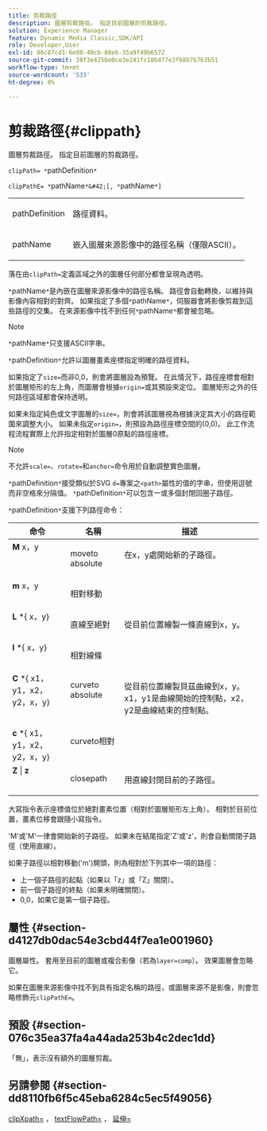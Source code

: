 ```yaml
---
title: 剪裁路徑
description: 圖層剪裁路徑。 指定目前圖層的剪裁路徑。
solution: Experience Manager
feature: Dynamic Media Classic,SDK/API
role: Developer,User
exl-id: 86c87cd1-6e08-40cb-80e6-35a9f49b6572
source-git-commit: 38f3e425be0ce3e241fc18b477e3f68b7b763b51
workflow-type: tm+mt
source-wordcount: '533'
ht-degree: 0%

---
```


# 剪裁路徑{#clippath}

圖層剪裁路徑。 指定目前圖層的剪裁路徑。

`clipPath= *`pathDefinition`*`

`clipPathE= *`pathName`*&#42;[, *`pathName`*]`

<table id="simpletable_275E2A5FAB804C6388BD110D2ACA3C82"> 
 <tr class="strow"> 
  <td class="stentry"> <p><span class="codeph"> <span class="varname"> pathDefinition</span> </span> </p> </td> 
  <td class="stentry"> <p>路徑資料。 </p></td> 
 </tr> 
 <tr class="strow"> 
  <td class="stentry"> <p><span class="codeph"> <span class="varname"> pathName</span></span> </p> </td> 
  <td class="stentry"> <p>嵌入圖層來源影像中的路徑名稱（僅限ASCII）。 </p></td> 
 </tr> 
</table>

落在由`clipPath=`定義區域之外的圖層任何部分都會呈現為透明。

`*`pathName`*`是內嵌在圖層來源影像中的路徑名稱。 路徑會自動轉換，以維持與影像內容相對的對齊。 如果指定了多個`*`pathName`*`，伺服器會將影像剪裁到這些路徑的交集。 在來源影像中找不到任何`*`pathName`*`都會被忽略。

>[!NOTE]
>
>`*`pathName`*`只支援ASCII字串。

`*`pathDefinition`*`允許以圖層畫素座標指定明確的路徑資料。

如果指定了`size=`而非0,0，則會將圖層設為預覽。 在此情況下，路徑座標會相對於圖層矩形的左上角，而圖層會根據`origin=`或其預設來定位。 圖層矩形之外的任何路徑區域都會保持透明。

如果未指定純色或文字圖層的`size=`，則會將該圖層視為根據決定其大小的路徑範圍來調整大小。 如果未指定`origin=`，則預設為路徑座標空間的(0,0)。 此工作流程流程實際上允許指定相對於圖層0原點的路徑座標。

>[!NOTE]
>
>不允許`scale=`、`rotate=`和`anchor=`命令用於自動調整實色圖層。

`*`pathDefinition`*`接受類似於SVG `d=`專案之`<path>`屬性的值的字串，但使用逗號而非空格來分隔值。 `*`pathDefinition`*`可以包含一或多個封閉回圈子路徑。

`*`pathDefinition`*`支援下列路徑命令：

<table id="table_A74DD7A48B1C417D9D4BA46BECEAB981"> 
 <thead> 
  <tr> 
   <th class="entry"> <b>命令</b> </th> 
   <th class="entry"> <b>名稱</b> </th> 
   <th class="entry"> <b>描述</b> </th> 
  </tr> 
 </thead>
 <tbody> 
  <tr valign="top"> 
   <td> <b> M</b> <span class="varname"> x，y</span> </td> 
   <td> <p> moveto absolute </p> </td> 
   <td> <p> 在x，y處開始新的子路徑。 </p> </td> 
  </tr> 
  <tr valign="top"> 
   <td> <b> m</b> <span class="varname"> x，y</span> </td> 
   <td> <p> 相對移動 </p> </td> 
  </tr> 
  <tr valign="top"> 
   <td> <b> L</b> *{<span class="varname"> x，y</span>} </td> 
   <td> <p> 直線至絕對 </p> </td> 
   <td> <p> 從目前位置繪製一條直線到x，y。 </p> </td> 
  </tr> 
  <tr valign="top"> 
   <td> <b> l</b> *{<span class="varname"> x，y</span>} </td> 
   <td> <p> 相對線條 </p> </td> 
  </tr> 
  <tr valign="top"> 
   <td> <b> C</b> *{<span class="varname"> x1，y1，x2，y2，x，y</span>} </td> 
   <td> <p> curveto absolute </p> </td> 
   <td> <p> 從目前位置繪製貝茲曲線到x，y。x1，y1是曲線開始的控制點，x2，y2是曲線結束的控制點。 </p> </td> 
  </tr> 
  <tr valign="top"> 
   <td> <b> c</b> *{<span class="varname"> x1，y1，x2，y2，x，y</span>} </td> 
   <td> <p> curveto相對 </p> </td> 
  </tr> 
  <tr valign="top"> 
   <td> <b> Z</b> | <b>z</b> </td> 
   <td> <p> closepath </p> </td> 
   <td> <p> 用直線封閉目前的子路徑。 </p> </td> 
  </tr> 
 </tbody> 
</table>

大寫指令表示座標值位於絕對畫素位置（相對於圖層矩形左上角）。 相對於目前位置，畫素位移會跟隨小寫指令。

&#39;M&#39;或&#39;M&#39;一律會開始新的子路徑。 如果未在結尾指定&#39;Z&#39;或&#39;z&#39;，則會自動關閉子路徑（使用直線）。

如果子路徑以相對移動(&#39;m&#39;)開頭，則為相對於下列其中一項的路徑：

* 上一個子路徑的起點（如果以「z」或「Z」關閉）。
* 前一個子路徑的終點（如果未明確關閉）。
* 0,0，如果它是第一個子路徑。

## 屬性 {#section-d4127db0dac54e3cbd44f7ea1e001960}

圖層屬性。 套用至目前的圖層或複合影像（若為`layer=comp`）。 效果圖層會忽略它。

如果在圖層來源影像中找不到具有指定名稱的路徑，或圖層來源不是影像，則會忽略修飾元`clipPathE=`。

## 預設 {#section-076c35ea37fa4a44ada253b4c2dec1dd}

「無」，表示沒有額外的圖層剪裁。

## 另請參閱 {#section-dd8110fb6f5c45eba6284c5ec5f49056}

[clipXpath=](../../../../../is-api/http-ref/image-serving-api-ref/c-http-protocol-reference/c-command-reference/r-clipxpath.md#reference-17e5e4da3e044943af8f963f58a45f53) ， [textFlowPath=](../../../../../is-api/http-ref/image-serving-api-ref/c-http-protocol-reference/c-command-reference/r-textflowpath.md#reference-0b8d9493d71342f0b6a64a6d221584ef) ， [延伸=](../../../../../is-api/http-ref/image-serving-api-ref/c-http-protocol-reference/c-command-reference/r-extend.md#reference-7e9156beb285459d830e2d56782a74ac)
